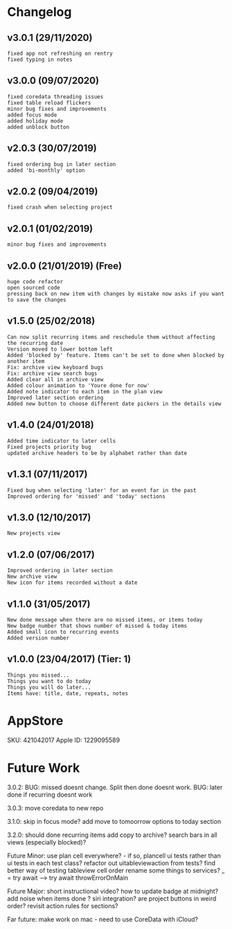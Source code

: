 # Changelog

## v3.0.1 (29/11/2020)
    fixed app not refreshing on rentry
    fixed typing in notes

## v3.0.0 (09/07/2020)
    fixed coredata threading issues
    fixed table reload flickers
    minor bug fixes and improvements
    added focus mode
    added holiday mode
    added unblock button 

## v2.0.3 (30/07/2019)
    fixed ordering bug in later section
    added 'bi-monthly' option

## v2.0.2 (09/04/2019)
    fixed crash when selecting project

## v2.0.1 (01/02/2019)
    minor bug fixes and improvements

## v2.0.0 (21/01/2019) (Free)
    huge code refactor
    open sourced code
    pressing back on new item with changes by mistake now asks if you want to save the changes

## v1.5.0 (25/02/2018)
    Can now split recurring items and reschedule them without affecting the recurring date
    Version moved to lower bottom left
    Added 'blocked by' feature. Items can't be set to done when blocked by another item
    Fix: archive view keyboard bugs
    Fix: archive view search bugs
    Added clear all in archive view
    Added colour animation to 'Youre done for now'
    Added note indicator to each item in the plan view
    Improved later section ordering
    Added new button to choose different date pickers in the details view

## v1.4.0 (24/01/2018)
    Added time indicator to later cells
    Fixed projects priority bug
    updated archive headers to be by alphabet rather than date

## v1.3.1 (07/11/2017)
    Fixed bug when selecting 'later' for an event far in the past
    Improved ordering for 'missed' and 'today' sections

## v1.3.0 (12/10/2017)
    New projects view

## v1.2.0 (07/06/2017)
    Improved ordering in later section
    New archive view
    New icon for items recorded without a date

## v1.1.0 (31/05/2017)
    New done message when there are no missed items, or items today
    New badge number that shows number of missed & today items
    Added small icon to recurring events
    Added version number

## v1.0.0 (23/04/2017) (Tier: 1)
    Things you missed...
    Things you want to do today
    Things you will do later...
    Items have: title, date, repeats, notes

# AppStore

SKU: 421042017
Apple ID: 1229095589

# Future Work

3.0.2:
BUG: missed doesnt change. Split then done doesnt work.
BUG: later done if recurring doesnt work

3.0.3:
move coredata to new repo

3.1.0:
skip in focus mode?
add move to tomoorrow options to today section

3.2.0:
should done recurring items add copy to archive?
search bars in all views (especially blocked)?

Future Minor:
use plan cell everywhere?
    - if so, plancell ui tests rather than ui tests in each test class?
refactor out uitableviewaction from tests?
find better way of testing tableview cell order
rename some things to services? 
_ = try await --> try await
throwErrorOnMain

Future Major:
short instructional video?
how to update badge at midnight?
add noise when items done ?
siri integration?
are project buttons in weird order?
revisit action rules for sections?

Far future:
make work on mac - need to use CoreData with iCloud?
